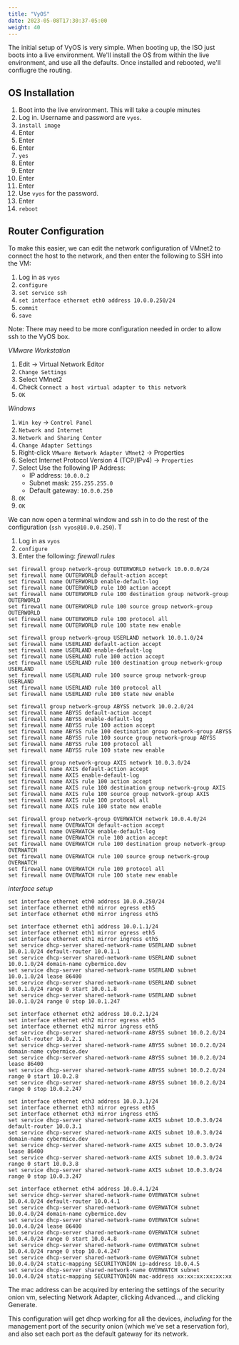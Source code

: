 ```yaml
---
title: "VyOS"
date: 2023-05-08T17:30:37-05:00
weight: 40
---
```


The initial setup of VyOS is very simple. When booting up, the ISO just boots into a live environment. We'll install the OS from within the live environment, and use all the defaults. Once installed and rebooted, we'll confiugre the routing.

## OS Installation

1. Boot into the live environment. This will take a couple minutes
2. Log in. Username and password are `vyos`.
3. `install image`
4. Enter
5. Enter
6. Enter
7. `yes`
8. Enter
9. Enter
10. Enter
11. Enter
12. Use `vyos` for the password.
13. Enter
14. `reboot`

## Router Configuration

To make this easier, we can edit the network configuration of VMnet2 to connect the host to the network, and then enter the following to SSH into the VM:

1. Log in as `vyos`
2. `configure`
3. `set service ssh`
4. `set interface ethernet eth0 address 10.0.0.250/24`
5. `commit`
6. `save`

Note: There may need to be more configuration needed in order to allow ssh to the VyOS box.

*VMware Workstation*
1. Edit -> Virtual Network Editor
2. `Change Settings`
3. Select VMnet2
4. Check `Connect a host virtual adapter to this network`
5. `OK`

*Windows*
1. `Win key` -> `Control Panel`
2. `Network and Internet`
3. `Network and Sharing Center`
4. `Change Adapter Settings`
5. Right-click `VMware Network Adapter VMnet2` -> Properties
6. Select Internet Protocol Version 4 (TCP/IPv4) -> `Properties`
7. Select Use the following IP Address:
    * IP address: `10.0.0.2`
    * Subnet mask: `255.255.255.0`
    * Default gateway: `10.0.0.250`
8. `OK`
9. `OK`

We can now open a terminal window and ssh in to do the rest of the configuration (`ssh vyos@10.0.0.250`). T

1. Log in as `vyos`
2. `configure`
3. Enter the following:
*firewall rules*
```
set firewall group network-group OUTERWORLD network 10.0.0.0/24
set firewall name OUTERWORLD default-action accept
set firewall name OUTERWORLD enable-default-log
set firewall name OUTERWORLD rule 100 action accept
set firewall name OUTERWORLD rule 100 destination group network-group OUTERWORLD
set firewall name OUTERWORLD rule 100 source group network-group OUTERWORLD
set firewall name OUTERWORLD rule 100 protocol all
set firewall name OUTERWORLD rule 100 state new enable

set firewall group network-group USERLAND network 10.0.1.0/24
set firewall name USERLAND default-action accept
set firewall name USERLAND enable-default-log
set firewall name USERLAND rule 100 action accept
set firewall name USERLAND rule 100 destination group network-group USERLAND
set firewall name USERLAND rule 100 source group network-group USERLAND
set firewall name USERLAND rule 100 protocol all
set firewall name USERLAND rule 100 state new enable

set firewall group network-group ABYSS network 10.0.2.0/24
set firewall name ABYSS default-action accept
set firewall name ABYSS enable-default-log
set firewall name ABYSS rule 100 action accept
set firewall name ABYSS rule 100 destination group network-group ABYSS
set firewall name ABYSS rule 100 source group network-group ABYSS
set firewall name ABYSS rule 100 protocol all
set firewall name ABYSS rule 100 state new enable

set firewall group network-group AXIS network 10.0.3.0/24
set firewall name AXIS default-action accept
set firewall name AXIS enable-default-log
set firewall name AXIS rule 100 action accept
set firewall name AXIS rule 100 destination group network-group AXIS
set firewall name AXIS rule 100 source group network-group AXIS
set firewall name AXIS rule 100 protocol all
set firewall name AXIS rule 100 state new enable

set firewall group network-group OVERWATCH network 10.0.4.0/24
set firewall name OVERWATCH default-action accept
set firewall name OVERWATCH enable-default-log
set firewall name OVERWATCH rule 100 action accept
set firewall name OVERWATCH rule 100 destination group network-group OVERWATCH
set firewall name OVERWATCH rule 100 source group network-group OVERWATCH
set firewall name OVERWATCH rule 100 protocol all
set firewall name OVERWATCH rule 100 state new enable
```

*interface setup*
```
set interface ethernet eth0 address 10.0.0.250/24
set interface ethernet eth0 mirror egress eth5
set interface ethernet eth0 mirror ingress eth5

set interface ethernet eth1 address 10.0.1.1/24
set interface ethernet eth1 mirror egress eth5
set interface ethernet eth1 mirror ingress eth5
set service dhcp-server shared-network-name USERLAND subnet 10.0.1.0/24 default-router 10.0.1.1
set service dhcp-server shared-network-name USERLAND subnet 10.0.1.0/24 domain-name cybermice.dev
set service dhcp-server shared-network-name USERLAND subnet 10.0.1.0/24 lease 86400
set service dhcp-server shared-network-name USERLAND subnet 10.0.1.0/24 range 0 start 10.0.1.8
set service dhcp-server shared-network-name USERLAND subnet 10.0.1.0/24 range 0 stop 10.0.1.247

set interface ethernet eth2 address 10.0.2.1/24
set interface ethernet eth2 mirror egress eth5
set interface ethernet eth2 mirror ingress eth5
set service dhcp-server shared-network-name ABYSS subnet 10.0.2.0/24 default-router 10.0.2.1
set service dhcp-server shared-network-name ABYSS subnet 10.0.2.0/24 domain-name cybermice.dev
set service dhcp-server shared-network-name ABYSS subnet 10.0.2.0/24 lease 86400
set service dhcp-server shared-network-name ABYSS subnet 10.0.2.0/24 range 0 start 10.0.2.8
set service dhcp-server shared-network-name ABYSS subnet 10.0.2.0/24 range 0 stop 10.0.2.247

set interface ethernet eth3 address 10.0.3.1/24
set interface ethernet eth3 mirror egress eth5
set interface ethernet eth3 mirror ingress eth5
set service dhcp-server shared-network-name AXIS subnet 10.0.3.0/24 default-router 10.0.3.1
set service dhcp-server shared-network-name AXIS subnet 10.0.3.0/24 domain-name cybermice.dev
set service dhcp-server shared-network-name AXIS subnet 10.0.3.0/24 lease 86400
set service dhcp-server shared-network-name AXIS subnet 10.0.3.0/24 range 0 start 10.0.3.8
set service dhcp-server shared-network-name AXIS subnet 10.0.3.0/24 range 0 stop 10.0.3.247

set interface ethernet eth4 address 10.0.4.1/24
set service dhcp-server shared-network-name OVERWATCH subnet 10.0.4.0/24 default-router 10.0.4.1
set service dhcp-server shared-network-name OVERWATCH subnet 10.0.4.0/24 domain-name cybermice.dev
set service dhcp-server shared-network-name OVERWATCH subnet 10.0.4.0/24 lease 86400
set service dhcp-server shared-network-name OVERWATCH subnet 10.0.4.0/24 range 0 start 10.0.4.8
set service dhcp-server shared-network-name OVERWATCH subnet 10.0.4.0/24 range 0 stop 10.0.4.247
set service dhcp-server shared-network-name OVERWATCH subnet 10.0.4.0/24 static-mapping SECURITYONION ip-address 10.0.4.5
set service dhcp-server shared-network-name OVERWATCH subnet 10.0.4.0/24 static-mapping SECURITYONION mac-address xx:xx:xx:xx:xx:xx
```
The mac address can be acquired by entering the settings of the security onion vm, selecting Network Adapter, clicking Advanced..., and clicking Generate.

This configuration will get dhcp working for all the devices, *including* for the management port of the security onion (which we've set a reservation for), and also set each port as the default gateway for its network.